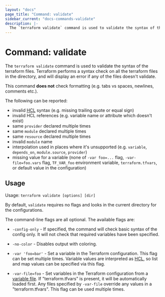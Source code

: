 ```yaml
---
layout: "docs"
page_title: "Command: validate"
sidebar_current: "docs-commands-validate"
description: |-
  The `terraform validate` command is used to validate the syntax of the terraform files.
---
```


# Command: validate

The `terraform validate` command is used to validate the syntax of the terraform files.
Terraform performs a syntax check on all the terraform files in the directory,
and will display an error if any of the files doesn't validate.

This command **does not** check formatting (e.g. tabs vs spaces, newlines, comments etc.).

The following can be reported:

 * invalid [HCL](https://github.com/hashicorp/hcl) syntax (e.g. missing trailing quote or equal sign)
 * invalid HCL references (e.g. variable name or attribute which doesn't exist)
 * same `provider` declared multiple times
 * same `module` declared multiple times
 * same `resource` declared multiple times
 * invalid `module` name
 * interpolation used in places where it's unsupported
 	(e.g. `variable`, `depends_on`, `module.source`, `provider`)
 * missing value for a variable (none of `-var foo=...` flag,
   `-var-file=foo.vars` flag, `TF_VAR_foo` environment variable,
   `terraform.tfvars`, or default value in the configuration)

## Usage

Usage: `terraform validate [options] [dir]`

By default, `validate` requires no flags and looks in the current directory
for the configurations.

The command-line flags are all optional. The available flags are:

* `-config-only` - If specified, the command will check basic syntax of the
  config only. It will not check that required variables have been specified.

* `-no-color` - Disables output with coloring.

* `-var 'foo=bar'` - Set a variable in the Terraform configuration. This flag
  can be set multiple times. Variable values are interpreted as
  [HCL](/docs/configuration/syntax.html#HCL), so list and map values can be
  specified via this flag.

* `-var-file=foo` - Set variables in the Terraform configuration from
   a [variable file](/docs/configuration/variables.html#variable-files). If
  "terraform.tfvars" is present, it will be automatically loaded first. Any
  files specified by `-var-file` override any values in a "terraform.tfvars".
  This flag can be used multiple times.
